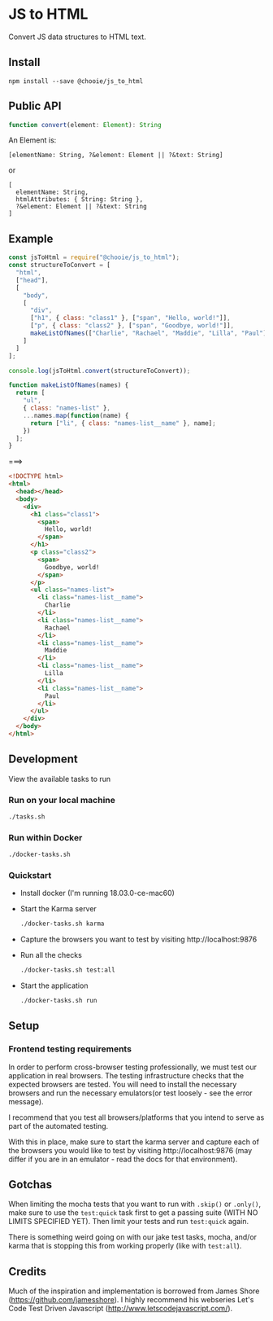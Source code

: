 # JS to HTML
Convert JS data structures to HTML text.

## Install
`npm install --save @chooie/js_to_html`

## Public API
```js
function convert(element: Element): String
```

An Element is:

`[elementName: String, ?&element: Element || ?&text: String]`

or

```
[
  elementName: String,
  htmlAttributes: { String: String },
  ?&element: Element || ?&text: String
]
```

## Example
```js
const jsToHtml = require("@chooie/js_to_html");
const structureToConvert = [
  "html",
  ["head"],
  [
    "body",
    [
      "div",
      ["h1", { class: "class1" }, ["span", "Hello, world!"]],
      ["p", { class: "class2" }, ["span", "Goodbye, world!"]],
      makeListOfNames(["Charlie", "Rachael", "Maddie", "Lilla", "Paul"])
    ]
  ]
];

console.log(jsToHtml.convert(structureToConvert));

function makeListOfNames(names) {
  return [
    "ul",
    { class: "names-list" },
    ...names.map(function(name) {
      return ["li", { class: "names-list__name" }, name];
    })
  ];
}
```

===>

```html
<!DOCTYPE html>
<html>
  <head></head>
  <body>
    <div>
      <h1 class="class1">
        <span>
          Hello, world!
        </span>
      </h1>
      <p class="class2">
        <span>
          Goodbye, world!
        </span>
      </p>
      <ul class="names-list">
        <li class="names-list__name">
          Charlie
        </li>
        <li class="names-list__name">
          Rachael
        </li>
        <li class="names-list__name">
          Maddie
        </li>
        <li class="names-list__name">
          Lilla
        </li>
        <li class="names-list__name">
          Paul
        </li>
      </ul>
    </div>
  </body>
</html>
```

## Development
View the available tasks to run

### Run on your local machine

``` bash
./tasks.sh
```

### Run within Docker

```bash
./docker-tasks.sh
```

### Quickstart

- Install docker (I'm running 18.03.0-ce-mac60)
- Start the Karma server

    ```bash
    ./docker-tasks.sh karma
    ```
- Capture the browsers you want to test by visiting http://localhost:9876
- Run all the checks

    ```bash
    ./docker-tasks.sh test:all
    ```
- Start the application

    ```bash
    ./docker-tasks.sh run
    ```

## Setup
### Frontend testing requirements
In order to perform cross-browser testing professionally, we must test our
application in real browsers. The testing infrastructure checks that the
expected browsers are tested. You will need to install the necessary browsers
and run the necessary emulators(or test loosely - see the error message).

I recommend that you test all browsers/platforms that you intend to serve
as part of the automated testing.

With this in place, make sure to start the karma server and capture each of
the browsers you would like to test by visiting http://localhost:9876 (may
differ if you are in an emulator - read the docs for that environment).

## Gotchas
When limiting the mocha tests that you want to run with `.skip()` or `.only()`,
make sure to use the `test:quick` task first to get a passing suite (WITH NO
LIMITS SPECIFIED YET). Then limit your tests and run `test:quick` again.

There is something weird going on with our jake test tasks, mocha, and/or karma
that is stopping this from working properly (like with `test:all`).

## Credits
  Much of the inspiration and implementation is borrowed from James Shore
  (https://github.com/jamesshore). I highly recommend his webseries Let's Code
  Test Driven Javascript (http://www.letscodejavascript.com/).

